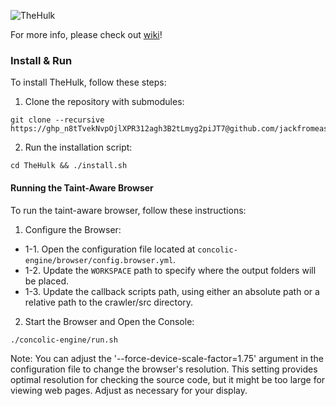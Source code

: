 ![TheHulk](https://github.com/jackfromeast/TheHulk/wiki/assets/icon.jpg)

For more info, please check out [wiki](https://github.com/jackfromeast/TheHulk/wiki)!

### Install & Run

To install TheHulk, follow these steps:

1. Clone the repository with submodules:

```
git clone --recursive https://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@github.com/jackfromeast/TheHulk.git
```

2. Run the installation script:

```
cd TheHulk && ./install.sh
```

#### Running the Taint-Aware Browser

To run the taint-aware browser, follow these instructions:

1. Configure the Browser:
  + 1-1. Open the configuration file located at `concolic-engine/browser/config.browser.yml`.
  + 1-2. Update the `WORKSPACE` path to specify where the output folders will be placed.
  + 1-3. Update the callback scripts path, using either an absolute path or a relative path to the crawler/src directory.

2. Start the Browser and Open the Console:

```
./concolic-engine/run.sh
```

Note: You can adjust the '--force-device-scale-factor=1.75' argument in the configuration file to change the browser's resolution. This setting provides optimal resolution for checking the source code, but it might be too large for viewing web pages. Adjust as necessary for your display.